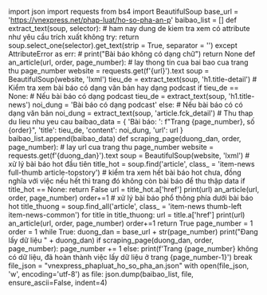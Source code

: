 import json
import requests
from bs4 import BeautifulSoup
base_url = 'https://vnexpress.net/phap-luat/ho-so-pha-an-p'
baibao_list = []
def extract_text(soup, selector):
    # ham nay dung de kiem tra xem có attribute như yêu cầu trích xuất không
    try: 
        return soup.select_one(selector).get_text(strip = True, separator = '')
    except AttributeError as err:
        # print("Bài báo không có dạng chữ")
        return None
def an_article(url, order, page_number):
    # lay thong tin cua bai bao cua trang thu page_number
    website = requests.get(f'{url}').text
    soup = BeautifulSoup(website, 'lxml')
    tieu_de = extract_text(soup, 'h1.title-detail')
    # Kiểm tra xem bài báo có dạng văn bản hay dạng podcast
    if tieu_de == None: # Nếu bài báo có dạng podcast
        tieu_de = extract_text(soup, 'h1.title-news')
        noi_dung = 'Bài báo có dạng podcast'
    else: # Nếu bài báo có có dạng văn bản 
        noi_dung = extract_text(soup, 'article.fck_detail')
    # Thu thap du lieu nhu yeu cau
    baibao_data = {
        'Bài báo: ': f"Trang {page_number}, số {order}",
        'title': tieu_de,
        'content': noi_dung,
        'url': url
    }
    baibao_list.append(baibao_data)
def scraping_page(duong_dan, order, page_number):
    # lay url cua trang thu page_number
    website = requests.get(f'{duong_dan}').text
    soup = BeautifulSoup(website, 'lxml')
    # xử lý bài báo hot đầu tiên
    title_hot = soup.find('article', class_ = 'item-news full-thumb article-topstory')
    # kiểm tra xem hết bài báo hot chưa, đồng nghĩa với việc nếu hết thì trang đó không còn bài báo để thu thập data
    if title_hot == None:
        return False
    url = title_hot.a['href']
    print(url)
    an_article(url, order, page_number)
    order+=1
    # xử lý bài báo phổ thông phía dưới bài báo hot
    title_thuong = soup.find_all('article', class_ = 'item-news thumb-left item-news-common')
    for title in title_thuong:
        url = title.a['href']
        print(url)
        an_article(url, order, page_number)
        order+=1
    return True
page_number = 1
order = 1
while True:
    duong_dan = base_url + str(page_number)
    print("Đang lấy dữ liệu " + duong_dan)
    if scraping_page(duong_dan, order, page_number):
       page_number += 1
    else:
        print(f'Trang {page_number} không có dữ liệu, đã hoàn thành việc lấy dữ liệu ở trang {page_number-1}')
        break
file_json = "vnexpress_phapluat_ho_so_pha_an.json"
with open(file_json, 'w', encoding='utf-8') as file:
    json.dump(baibao_list, file, ensure_ascii=False, indent=4)


